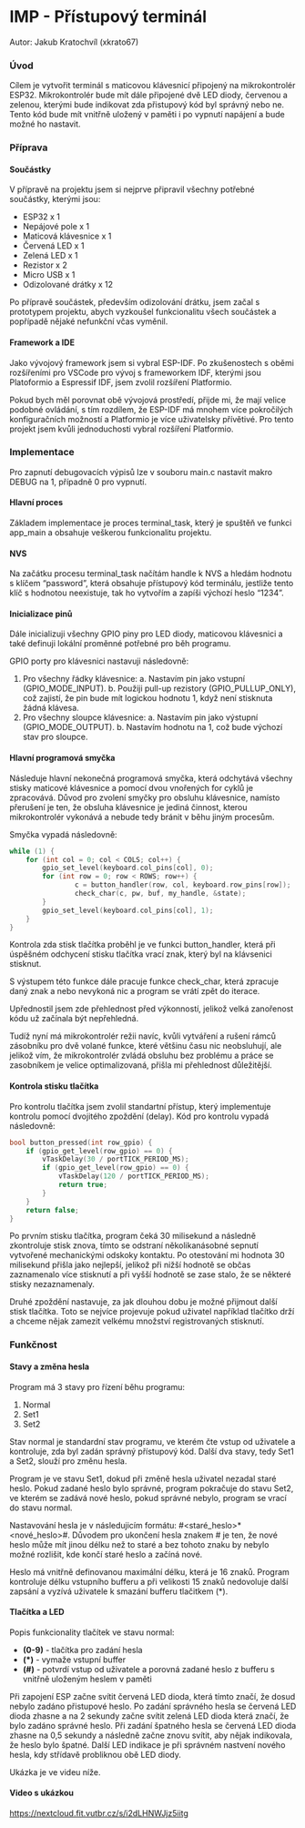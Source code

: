 # IMP - Přístupový terminál

Autor: Jakub Kratochvíl (xkrato67)

### Úvod

Cílem je vytvořit terminál s maticovou klávesnicí připojený na mikrokontrolér ESP32. Mikrokontrolér bude mít dále připojené dvě LED diody, červenou a zelenou, kterými bude indikovat zda přistupový kód byl správný nebo ne. Tento kód bude mít vnitřně uložený v paměti i po vypnutí napájení a bude možné ho nastavit.

### Příprava

#### Součástky

V přípravě na projektu jsem si nejprve připravil všechny potřebné součástky, kterými jsou:

- ESP32 x 1
- Nepájové pole x 1
- Maticová klávesnice x 1
- Červená LED x 1
- Zelená LED x 1
- Rezistor x 2
- Micro USB x 1
- Odizolované drátky x 12

Po přípravě součástek, především odizolování drátku, jsem začal s prototypem projektu, abych vyzkoušel funkcionalitu všech součástek a popřípadě nějaké nefunkční včas vyměnil.

#### Framework a IDE

Jako vývojový framework jsem si vybral ESP-IDF. Po zkušenostech s oběmi rozšířeními pro VSCode pro vývoj s frameworkem IDF, kterými jsou Platoformio a Espressif IDF, jsem zvolil rozšíření Platformio.

Pokud bych měl porovnat obě vývojová prostředí, přijde mi, že mají velice podobné ovládání, s tím rozdílem, že ESP-IDF má mnohem více pokročilých konfiguračních možností a Platformio je více uživatelsky přívětivé. Pro tento projekt jsem kvůli jednoduchosti vybral rozšíření Platformio.

### Implementace

Pro zapnutí debugovacích výpisů lze v souboru main.c nastavit makro DEBUG na 1, případně 0 pro vypnutí.

#### Hlavní proces

Základem implementace je proces terminal_task, který je spuštěň ve funkci app_main a obsahuje veškerou funkcionalitu projektu.

#### NVS

Na začátku procesu terminal_task načítám handle k NVS a hledám hodnotu s klíčem “password”, která obsahuje přístupový kód terminálu, jestliže tento klíč s hodnotou neexistuje, tak ho vytvořím a zapíši výchozí heslo “1234”.

#### Inicializace pinů

Dále inicializuji všechny GPIO piny pro LED diody, maticovou klávesnici a také definuji lokální proměnné potřebné pro běh programu.

GPIO porty pro klávesnici nastavuji následovně:

1. Pro všechny řádky klávesnice:
a. Nastavím pin jako vstupní (GPIO_MODE_INPUT).
b. Použiji pull-up rezistory (GPIO_PULLUP_ONLY), což zajistí, že pin bude mít logickou hodnotu 1, když není stisknuta žádná klávesa.
2. Pro všechny sloupce klávesnice:
a. Nastavím pin jako výstupní (GPIO_MODE_OUTPUT).
b. Nastavím hodnotu na 1, což bude výchozí stav pro sloupce.

#### Hlavní programová smyčka

Následuje hlavní nekonečná programová smyčka, která odchytává všechny stisky maticové klávesnice a pomocí dvou vnořených for cyklů je zpracovává. Důvod pro zvolení smyčky pro obsluhu klávesnice, namísto přerušení je ten, že obsluha klávesnice je jediná činnost, kterou mikrokontrolér vykonává a nebude tedy bránit v běhu jiným procesům.

Smyčka vypadá následovně:

```c
while (1) {
	for (int col = 0; col < COLS; col++) {
		gpio_set_level(keyboard.col_pins[col], 0);
		for (int row = 0; row < ROWS; row++) {
				c = button_handler(row, col, keyboard.row_pins[row]);
				check_char(c, pw, buf, my_handle, &state);
		}
		gpio_set_level(keyboard.col_pins[col], 1);
	}
}
```

Kontrola zda stisk tlačítka proběhl je ve funkci button_handler, která při úspěšném odchycení stisku tlačítka vrací znak, který byl na klávsenici stisknut. 

S výstupem této funkce dále pracuje funkce check_char, která zpracuje daný znak a nebo nevykoná nic a program se vrátí zpět do iterace.

Upřednostil jsem zde přehlednost před výkonností, jelikož velká zanořenost kódu už začínala být nepřehledná. 

Tudíž nyní má mikrokontrolér režii navíc, kvůli vytváření a rušení rámců zásobníku pro dvě volané funkce, které většinu času nic neobsluhují, ale jelikož vím, že mikrokontrolér zvládá obsluhu bez problému a práce se zasobníkem je velice optimalizovaná, přišla mi přehlednost důležitější.

#### Kontrola stisku tlačítka

Pro kontrolu tlačítka jsem zvolil standartní přístup, který implementuje kontrolu pomocí dvojitého zpoždění (delay). Kód pro kontrolu vypadá následovně:

```c
bool button_pressed(int row_gpio) {
    if (gpio_get_level(row_gpio) == 0) {
        vTaskDelay(30 / portTICK_PERIOD_MS);
        if (gpio_get_level(row_gpio) == 0) {
            vTaskDelay(120 / portTICK_PERIOD_MS);
            return true;
        }
    }
    return false;
}
```

Po prvním stisku tlačítka, program čeká 30 milisekund a následně zkontroluje stisk znova, tímto se odstraní několikanásobné sepnutí vytvořené mechanickými odskoky kontaktu. Po otestování mi hodnota 30 milisekund přišla jako nejlepší, jelikož při nižší hodnotě se občas zaznamenalo více stisknutí a při vyšší hodnotě se zase stalo, že se některé stisky nezaznamenaly.

Druhé zpoždění nastavuje, za jak dlouhou dobu je možné přijmout další stisk tlačítka. Toto se nejvíce projevuje pokud uživatel například tlačítko drží a chceme nějak zamezit velkému množství registrovaných stisknutí.

### Funkčnost

#### Stavy a změna hesla

Program má 3 stavy pro řízení běhu programu:

1. Normal
2. Set1
3. Set2

Stav normal je standardní stav programu, ve kterém čte vstup od uživatele a kontroluje, zda byl zadán správný přístupový kód. Další dva stavy, tedy Set1 a Set2, slouží pro změnu hesla.

Program je ve stavu Set1, dokud při změně hesla uživatel nezadal staré heslo. Pokud zadané heslo bylo správné, program pokračuje do stavu Set2, ve kterém se zadává nové heslo, pokud správné nebylo, program se vrací do stavu normal.

Nastavování hesla je v následujicím formátu: #<staré_heslo>*<nové_heslo>#. Důvodem pro ukončení hesla znakem # je ten, že nové heslo může mít jinou délku než to staré a bez tohoto znaku by nebylo možné rozlišit, kde končí staré heslo a začíná nové.

Heslo má vnitřně definovanou maximální délku, která je 16 znaků. Program kontroluje délku vstupního bufferu a při velikosti 15 znaků nedovoluje další zapsání a vyzívá uživatele k smazání bufferu tlačitkem (*).

#### Tlačítka a LED

Popis funkcionality tlačítek ve stavu normal:

- **(0-9)** - tlačítka pro zadání hesla
- **(*)** - vymaže vstupní buffer
- **(#)** - potvrdí vstup od uživatele a porovná zadané heslo z bufferu s vnitřně uloženým heslem v paměti

Při zapojení ESP začne svítit červená LED dioda, která tímto značí, že dosud nebylo zadáno přistupové heslo. Po zadání správného hesla se červená LED dioda zhasne a na 2 sekundy začne svítit zelená LED dioda která značí, že bylo zadáno správné heslo. Při zadání špatného hesla se červená LED dioda zhasne na 0,5 sekundy a následně začne znovu svítit, aby nějak indikovala, že heslo bylo špatné. Další LED indikace je při správném nastvení nového hesla, kdy střídavě probliknou obě LED diody.

Ukázka je ve videu níže.

#### Video s ukázkou

https://nextcloud.fit.vutbr.cz/s/i2dLHNWJjz5iitg